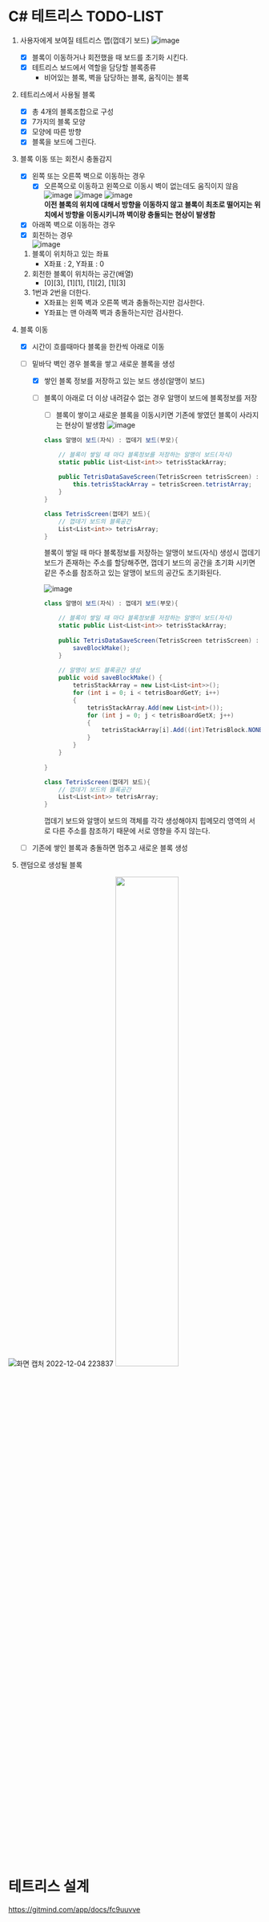 # C# 테트리스 TODO-LIST

1. 사용자에게 보여질 테트리스 맵(껍데기 보드)
    ![image](https://user-images.githubusercontent.com/53106848/207209414-f70fbfb5-aaf2-4cf1-97a8-3f05ac135f9f.png)
    - [x] 블록이 이동하거나 회전했을 때 보드를 초기화 시킨다.
    - [x] 테트리스 보드에서 역할을 담당할 블록종류
        - 비어있는 블록, 벽을 담당하는 블록, 움직이는 블록

2. 테트리스에서 사용될 블록  
    - [x] 총 4개의 블록조합으로 구성    
    - [x] 7가지의 블록 모양
    - [x] 모양에 따른 방향
    - [x] 블록을 보드에 그린다.  

3. 블록 이동 또는 회전시 충돌감지
    - [x] 왼쪽 또는 오른쪽 벽으로 이동하는 경우
      - [x] 오른쪽으로 이동하고 왼쪽으로 이동시 벽이 없는데도 움직이지 않음   
       ![image](https://user-images.githubusercontent.com/53106848/206368244-6ea5da0c-99b0-4935-a699-4e4f910c55c0.png)
       ![image](https://user-images.githubusercontent.com/53106848/206368269-4ab2fdc9-4ac0-4ab4-9880-8fb375557f94.png)
       ![image](https://user-images.githubusercontent.com/53106848/206368290-d6f6ffa1-18ec-46ee-81eb-427e0af942df.png)  
       **이전 블록의 위치에 대해서 방향을 이동하지 않고 블록이 최초로 떨어지는 위치에서 방향을 이동시키니까 벽이랑 충돌되는 현상이 발생함**
    - [x] 아래쪽 벽으로 이동하는 경우
    - [x] 회전하는 경우    
         ![image](https://user-images.githubusercontent.com/53106848/206642474-700fe035-df3f-4091-b2fb-3b05fa6d981c.png)    
     1. 블록이 위치하고 있는 좌표 
        - X좌표 : 2, Y좌표 : 0
     2. 회전한 블록이 위치하는 공간(배열)
        - [0][3], [1][1], [1][2], [1][3]
     3. 1번과 2번을 더한다. 
        - X좌표는 왼쪽 벽과 오른쪽 벽과 충돌하는지만 검사한다.
        - Y좌표는 맨 아래쪽 벽과 충돌하는지만 검사한다.

4. 블록 이동
    - [X] 시간이 흐를때마다 블록을 한칸씩 아래로 이동 
    - [ ] 밑바닥 벽인 경우 블록을 쌓고 새로운 블록을 생성
        - [x] 쌓인 블록 정보를 저장하고 있는 보드 생성(알맹이 보드)
        - [ ] 블록이 아래로 더 이상 내려갈수 없는 경우 알맹이 보드에 블록정보를 저장
            - [ ] 블록이 쌓이고 새로운 블록을 이동시키면 기존에 쌓였던 블록이 사라지는 현상이 발생함
            ![image](https://user-images.githubusercontent.com/53106848/207199400-c1281303-fef9-42ab-b3de-d7597df17127.png)            
            ```C#
            class 알맹이 보드(자식) : 껍데기 보드(부모){
            
                // 블록이 쌓일 때 마다 블록정보를 저장하는 알맹이 보드(자식)
                static public List<List<int>> tetrisStackArray;                                                
                
                public TetrisDataSaveScreen(TetrisScreen tetrisScreen) : base(tetrisScreen.tetrisBoardGetX, tetrisScreen.tetrisBoardGetY) {
                    this.tetrisStackArray = tetrisScreen.tetristArray; 
                }
            }
            
            class TetrisScreen(껍데기 보드){
                // 껍데기 보드의 블록공간
                List<List<int>> tetrisArray;
            }            
            ```
            블록이 쌓일 때 마다 블록정보를 저장하는 알맹이 보드(자식) 생성시 껍데기 보드가 존재하는 주소를 할당해주면, 
            껍데기 보드의 공간을 초기화 시키면 같은 주소를 참조하고 있는 알맹이 보드의 공간도 초기화된다.
            
            ![image](https://user-images.githubusercontent.com/53106848/207202056-609d01b3-306c-4823-8c02-ec1c53792ad7.png)
            ```C#
            class 알맹이 보드(자식) : 껍데기 보드(부모){
            
                // 블록이 쌓일 때 마다 블록정보를 저장하는 알맹이 보드(자식)
                static public List<List<int>> tetrisStackArray;                                                
                
                public TetrisDataSaveScreen(TetrisScreen tetrisScreen) : base(tetrisScreen.tetrisBoardGetX, tetrisScreen.tetrisBoardGetY) {
                    saveBlockMake();
                }
                
                // 알맹이 보드 블록공간 생성
                public void saveBlockMake() {
                    tetrisStackArray = new List<List<int>>();
                    for (int i = 0; i < tetrisBoardGetY; i++)
                    {
                        tetrisStackArray.Add(new List<int>());
                        for (int j = 0; j < tetrisBoardGetX; j++)
                        {
                            tetrisStackArray[i].Add((int)TetrisBlock.NONBLOCK);
                        }
                    }                    
                }
                
            }
            
            class TetrisScreen(껍데기 보드){
                // 껍데기 보드의 블록공간
                List<List<int>> tetrisArray;
            }            
            ```
            껍데기 보드와 알맹이 보드의 객체를 각각 생성해야지 힙메모리 영역의 서로 다른 주소를 참조하기 때문에 서로 영향을 주지 않는다.
    - [ ] 기존에 쌓인 블록과 충돌하면 멈추고 새로운 블록 생성

       
5. 랜덤으로 생성될 블록

![화면 캡처 2022-12-04 223837](https://user-images.githubusercontent.com/53106848/205493736-b49188fc-19e6-4def-bbfe-08963e8d0dd4.png)
<img width="50%" src="https://user-images.githubusercontent.com/53106848/205493726-d675153b-ee52-45a3-8267-928f43e737eb.jpg" />

# 테트리스 설계
https://gitmind.com/app/docs/fc9uuvve



